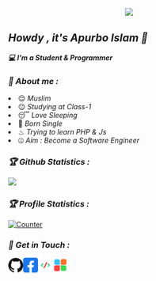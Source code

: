 <!-- Github README -->
<!-- Credit HTR-Tech -->
<p align="center"><a href="https://github.com/softexapurbo">
<img height="165" src="https://github-readme-stats.vercel.app/api?username=apurboislam&show_icons=true&include_all_commits=true&theme=react&cache_seconds=3200&hide_border=true" /></a>
&nbsp;&nbsp;&nbsp;
<!--<a href="https://github.com/softexapurbo"><img src="https://github-readme-stats.vercel.app/api/top-langs/?username=softexapurbo&layout=compact&theme=react&hide_border=true" />
</a></p>-->

<h2><b><i>Howdy , it's Apurbo Islam 👋</i></b></h2>
<b><i>💻 I'm a Student & Programmer</i></b>

<h3><b><i>🤠 About me :</i></b></h3>
<li> 😌 <i>Muslim</i></li>
<li> 😐 <i>Studying at Class-1</i></li>
<li> 😴 <i>Love Sleeping</i></li>
<li> 🙂 <i>Born Single</i></li>
<li> ♨ <i>Trying to learn PHP & Js</i></li>
<li> 🤐 <i>Aim : Become a Software Engineer</i></li>
<!--<h3><b><i>☠ Works :</i></b></h3>
<li> <a href="https://github.com/htr-tech/zphisher">Zphisher - Automated Phishing Tool with 30+ Unique Phishing Templates.</a>
<li> <a href="https://github.com/htr-tech/nexphisher">NexPhisher - Advanced Phishing Tool with Unique Phishing Templates.</a>
<li> <a href="https://github.com/hax0rtahm1d/Reverse-Engineering">Reverse Engineering - Some Tools Reverse Engineered by me.</a>
<li> <a href="https://github.com/htr-tech/host">Host - Temporarily Host Files from your device with this tool.</a>
<li> <a href="https://github.com/htr-tech/track-ip">Track-IP - An IP Tracking Tool written in Bash.</a>
<li> <a href="https://github.com/modded-ubuntu/modded-ubuntu">Modded Ubuntu - Run Ubuntu GUI on termux based on Proot-Distro.</a>
-->
<h3><b><i>🏆 Github Statistics :</i></b></h3>
<a href="https://github.com/apurboislam"><img width=550 src="https://github-profile-trophy.vercel.app/?username=apurboislam&theme=dracula&no-frame=true&title=Followers,Stars,Commit,Repository,Issues"/></a>

<h3><b><i>🏆 Profile Statistics :</i></b></h3>
<a href="https://github.com/apurboislam"><img height="25" title="Counter" src="https://komarev.com/ghpvc/?username=apurboislam&color=blueviolet&style=flat-square"></a>

<h3><b><i>📡 Get in Touch :</i></b></h3>
<a href="https://github.com/apurboislam"><img align="left" title="Github" alt="Github" width="30px" src="assets/github.png" /></a>
<a href="https://facebook.com/apurboislam69"><img align="left" title="Facebook" alt="Facebook" width="30px" src="assets/facebook.png" /></a>
<a href="https://youtube.com/c/10MinuteCoding"><img align="left" title="10 Minute Coding" alt="10 Minute Coding" width="30px" src="assets/10mc.png" /></a>
<a href="https://facebook.com/bitsoulapp"><img align="left" title="Softex, INC" alt="Softex, INC" width="30px" src="assets/softex.png" /></a>

